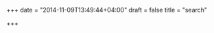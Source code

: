+++
date = "2014-11-09T13:49:44+04:00"
draft = false
title = "search"

+++

<div>
<link rel="stylesheet" type="text/css" href="../tipuesearch/tipuesearch.css">
<script src="//ajax.googleapis.com/ajax/libs/jquery/3.3.1/jquery.min.js"></script>
<link href="https://cdnjs.cloudflare.com/ajax/libs/normalize/8.0.0/normalize.min.css">
<script type="text/javascript" src="../tipuesearch/tipuesearch_set.js"></script>
<script type="text/javascript" src="../tipuesearch/tipuesearch.min.js"></script>
<script type="text/javascript" src="../tipuesearch/tipuesearch_content.js"></script>
<script>
$(document).ready(function() {
     $('#tipue_search_input').tipuesearch({
         'mode' : 'json',
         'show': 10,
         'newWindow': true,
         'wholeWords': false
     });
});
</script>
<div class="span8 offset2">
    <div id="tipue_search_content"><div id="tipue_search_loading"></div>
</div>
</div>

